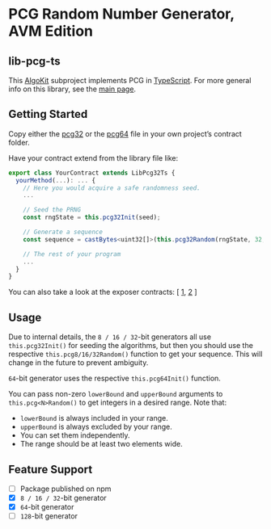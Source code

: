 # PCG Random Number Generator, AVM Edition

## lib-pcg-ts
This [AlgoKit](http://algokit.io) subproject implements PCG in [TypeScript](https://tealscript.netlify.app/).
For more general info on this library, see the [main page](../..).

## Getting Started
Copy either the [pcg32](./contracts/lib-pcg32-ts.algo.ts) or the [pcg64](./contracts/lib-pcg64-ts.algo.ts)
file in your own project’s contract folder.

Have your contract extend from the library file like:
```typescript
export class YourContract extends LibPcg32Ts {
  yourMethod(...): ... {
    // Here you would acquire a safe randomness seed.
    ...

    // Seed the PRNG
    const rngState = this.pcg32Init(seed);

    // Generate a sequence
    const sequence = castBytes<uint32[]>(this.pcg32Random(rngState, 32, lower_bound, upper_bound, length)[1]);

    // The rest of your program
    ...
  }
}
```
You can also take a look at the exposer contracts:
[
  [1](./contracts/lib-pcg32-ts-exposer.algo.ts),
  [2](./contracts/lib-pcg64-ts-exposer.algo.ts)
]

## Usage
Due to internal details, the `8 / 16 / 32`-bit generators all use `this.pcg32Init()` for seeding the algorithms,
but then you should use the respective `this.pcg8/16/32Random()` function to get your sequence.
This will change in the future to prevent ambiguity.

`64`-bit generator uses the respective `this.pcg64Init()` function.

You can pass non-zero `lowerBound` and `upperBound` arguments to `this.pcg<N>Random()` to get integers in a desired range.
Note that:
- `lowerBound` is always included in your range.
- `upperBound` is always excluded by your range.
- You can set them independently.
- The range should be at least two elements wide.

## Feature Support
- [ ] Package published on npm
- [x] `8 / 16 / 32`-bit generator
- [x] `64`-bit generator
- [ ] `128`-bit generator
